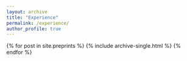 ```yaml
---
layout: archive
title: "Experience"
permalink: /experience/
author_profile: true
---
```


{% for post in site.preprints %}
  {% include archive-single.html %}
{% endfor %}
